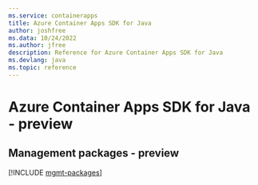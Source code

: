 ```yaml
---
ms.service: containerapps
title: Azure Container Apps SDK for Java
author: joshfree
ms.data: 10/24/2022
ms.author: jfree
description: Reference for Azure Container Apps SDK for Java
ms.devlang: java
ms.topic: reference
---
```

# Azure Container Apps SDK for Java - preview

## Management packages - preview
[!INCLUDE [mgmt-packages](container-apps-mgmt-index.md)]